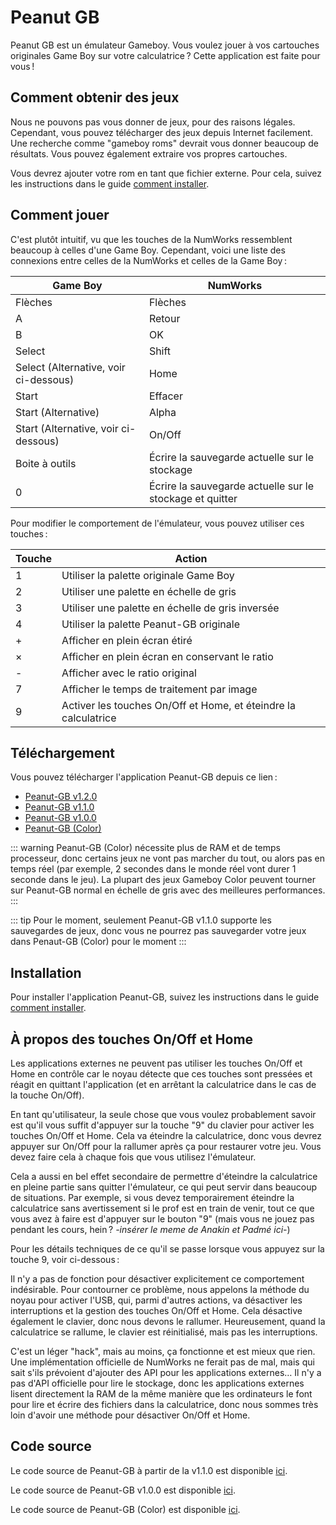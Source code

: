 # Peanut GB

Peanut GB est un émulateur Gameboy. Vous voulez jouer à vos cartouches
originales Game Boy sur votre calculatrice ? Cette application est faite pour
vous !

## Comment obtenir des jeux

Nous ne pouvons pas vous donner de jeux, pour des raisons légales. Cependant,
vous pouvez télécharger des jeux depuis Internet facilement. Une recherche comme
"gameboy roms" devrait vous donner beaucoup de résultats. Vous pouvez également
extraire vos propres cartouches.

Vous devrez ajouter votre rom en tant que fichier externe. Pour cela, suivez
les instructions dans le guide [comment installer](../help/how-to-install.md).

## Comment jouer

C'est plutôt intuitif, vu que les touches de la NumWorks ressemblent beaucoup
à celles d'une Game Boy. Cependant, voici une liste des connexions entre celles
de la NumWorks et celles de la Game Boy :

| Game Boy                              | NumWorks                                                 |
| ------------------------------------- | -------------------------------------------------------- |
| Flèches                               | Flèches                                                  |
| A                                     | Retour                                                   |
| B                                     | OK                                                       |
| Select                                | Shift                                                    |
| Select (Alternative, voir ci-dessous) | Home                                                     |
| Start                                 | Effacer                                                  |
| Start (Alternative)                   | Alpha                                                    |
| Start (Alternative, voir ci-dessous)  | On/Off                                                   |
| Boite à outils                        | Écrire la sauvegarde actuelle sur le stockage            |
| 0                                     | Écrire la sauvegarde actuelle sur le stockage et quitter |

Pour modifier le comportement de l'émulateur, vous pouvez utiliser ces touches :

| Touche | Action                                                          |
| ------ | --------------------------------------------------------------- |
| 1      | Utiliser la palette originale Game Boy                          |
| 2      | Utiliser une palette en échelle de gris                         |
| 3      | Utiliser une palette en échelle de gris inversée                |
| 4      | Utiliser la palette Peanut-GB originale                         |
| +      | Afficher en plein écran étiré                                   |
| ×      | Afficher en plein écran en conservant le ratio                  |
| -      | Afficher avec le ratio original                                 |
| 7      | Afficher le temps de traitement par image                       |
| 9      | Activer les touches On/Off et Home, et éteindre la calculatrice |

## Téléchargement

Vous pouvez télécharger l'application Peanut-GB depuis ce lien :

- [Peanut-GB v1.2.0](https://yaya-cout.github.io/Nwagyu/assets/apps/peanutgb-1.2.0.nwa)
- [Peanut-GB v1.1.0](https://yaya-cout.github.io/Nwagyu/assets/apps/peanutgb-1.1.0.nwa)
- [Peanut-GB v1.0.0](https://yaya-cout.github.io/Nwagyu/assets/apps/peanutgb-1.0.0.nwa)
- [Peanut-GB (Color)](https://yaya-cout.github.io/Nwagyu/assets/apps/peanutgbc.nwa)

::: warning
Peanut-GB (Color) nécessite plus de RAM et de temps processeur, donc certains
jeux ne vont pas marcher du tout, ou alors pas en temps réel (par exemple, 2
secondes dans le monde réel vont durer 1 seconde dans le jeu).
La plupart des jeux Gameboy Color peuvent tourner sur Peanut-GB normal en
échelle de gris avec des meilleures performances.
:::

::: tip
Pour le moment, seulement Peanut-GB v1.1.0 supporte les sauvegardes de jeux,
donc vous ne pourrez pas sauvegarder votre jeux dans Penaut-GB (Color) pour le
moment
:::

## Installation

Pour installer l'application Peanut-GB, suivez les instructions dans le guide
[comment installer](../help/how-to-install.md).

## À propos des touches On/Off et Home

Les applications externes ne peuvent pas utiliser les touches On/Off et Home
en contrôle car le noyau détecte que ces touches sont pressées et réagit en
quittant l'application (et en arrêtant la calculatrice dans le cas de la touche
On/Off).

En tant qu'utilisateur, la seule chose que vous voulez probablement savoir est
qu'il vous suffit d'appuyer sur la touche "9" du clavier pour activer les
touches On/Off et Home. Cela va éteindre la calculatrice, donc vous devrez
appuyer sur On/Off pour la rallumer après ça pour restaurer votre jeu. Vous
devez faire cela à chaque fois que vous utilisez l'émulateur.

Cela a aussi en bel effet secondaire de permettre d'éteindre la calculatrice en
pleine partie sans quitter l'émulateur, ce qui peut servir dans beaucoup de
situations. Par exemple, si vous devez temporairement éteindre la calculatrice
sans avertissement si le prof est en train de venir, tout ce que vous avez à
faire est d'appuyer sur le bouton "9" (mais vous ne jouez pas pendant les cours,
hein ? _-insérer le meme de Anakin et Padmé ici-_)

<!--
TODO: Create an English-only developer documentation for technical details
like storage and On/Off keys
-->

Pour les détails techniques de ce qu'il se passe lorsque vous appuyez sur la
touche 9, voir ci-dessous :

Il n'y a pas de fonction pour désactiver explicitement ce comportement
indésirable. Pour contourner ce problème, nous appelons la méthode du noyau pour
activer l'USB, qui, parmi d'autres actions, va désactiver les interruptions et
la gestion des touches On/Off et Home. Cela désactive également le clavier, donc
nous devons le rallumer. Heureusement, quand la calculatrice se rallume, le
clavier est réinitialisé, mais pas les interruptions.

C'est un léger "hack", mais au moins, ça fonctionne et est mieux que rien. Une
implémentation officielle de NumWorks ne ferait pas de mal, mais qui sait s'ils
prévoient d'ajouter des API pour les applications externes… Il n'y a pas d'API
officielle pour lire le stockage, donc les applications externes lisent
directement la RAM de la même manière que les ordinateurs le font pour lire et
écrire des fichiers dans la calculatrice, donc nous sommes très loin d'avoir une
méthode pour désactiver On/Off et Home.

## Code source

Le code source de Peanut-GB à partir de la v1.1.0 est disponible
[ici](https://codeberg.org/Yaya-Cout/peanutgb).

Le code source de Peanut-GB v1.0.0 est disponible
[ici](https://github.com/nwagyu/peanutgb/).

Le code source de Peanut-GB (Color) est disponible
[ici](https://github.com/Lisra-git/peanutgb/).
